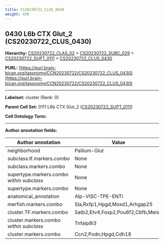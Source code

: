 ```yaml
---
title: CS20230722_CLUS_0430
weight: 430
---
```

## 0430 L6b CTX Glut_2 (CS20230722_CLUS_0430)
<b>Hierarchy: </b>
[CS20230722_CLAS_02](../CS20230722_CLAS_02) >
[CS20230722_SUBC_029](../CS20230722_SUBC_029) >
[CS20230722_SUPT_0111](../CS20230722_SUPT_0111) >
[CS20230722_CLUS_0430](../CS20230722_CLUS_0430)

**PURL:** [https://purl.brain-bican.org/taxonomy/CCN20230722/CS20230722_CLUS_0430](https://purl.brain-bican.org/taxonomy/CCN20230722/CS20230722_CLUS_0430)

---


**Labelset:** cluster (Rank: 0)

**Parent Cell Set:** 0111 L6b CTX Glut_2 ([CS20230722_SUPT_0111](../CS20230722_SUPT_0111))



**Cell Ontology Term:** 

[MARKER GENES.]: #


---

[TRANSFERRED ANNOTATIONS.]: #


[AUTHOR ANNOTATION FIELDS.]: #


**Author annotation fields:**

| Author annotation | Value |
|-------------------|-------|
|neighborhood|Pallium-Glut|
|subclass.tf.markers.combo|None|
|subclass.markers.combo|None|
|supertype.markers.combo _within subclass_|None|
|supertype.markers.combo|None|
|anatomical_annotation|AIp-VISC-TPE-ENTl|
|merfish.markers.combo|Sla,Rxfp1,Hpgd,Moxd1,Arhgap25|
|cluster.TF.markers.combo|Satb2,Etv4,Foxp2,Pou6f2,Cbfb,Meis2|
|cluster.markers.combo _within subclass_|Tnfaip8l3|
|cluster.markers.combo|Ccn2,Podn,Hpgd,Cdh18|
